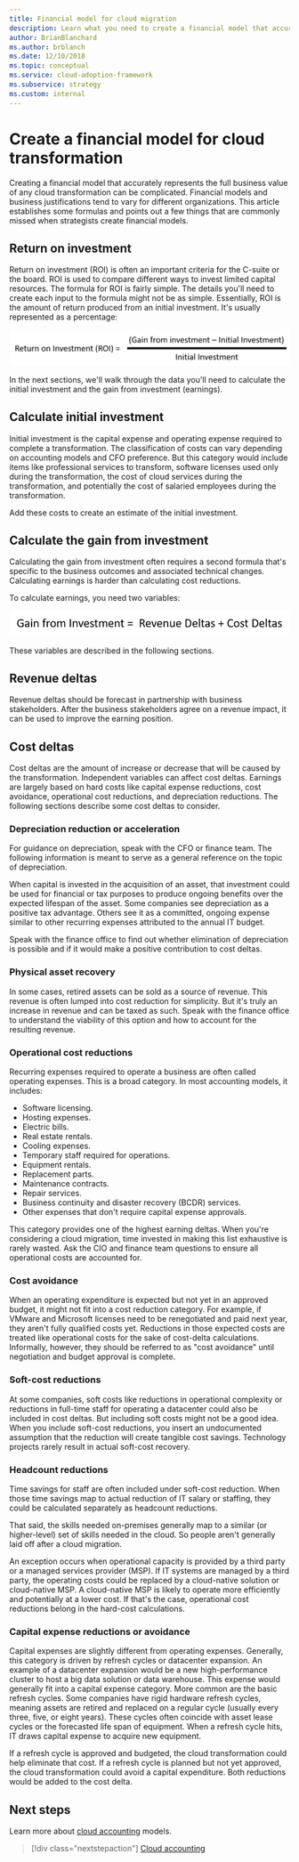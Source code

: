 ```yaml
---
title: Financial model for cloud migration
description: Learn what you need to create a financial model that accurately represents the full business value of a cloud transformation.
author: BrianBlanchard
ms.author: brblanch
ms.date: 12/10/2018
ms.topic: conceptual
ms.service: cloud-adoption-framework
ms.subservice: strategy
ms.custom: internal
---
```


# Create a financial model for cloud transformation

Creating a financial model that accurately represents the full business value of any cloud transformation can be complicated. Financial models and business justifications tend to vary for different organizations. This article establishes some formulas and points out a few things that are commonly missed when strategists create financial models.

## Return on investment

Return on investment (ROI) is often an important criteria for the C-suite or the board. ROI is used to compare different ways to invest limited capital resources. The formula for ROI is fairly simple. The details you'll need to create each input to the formula might not be as simple. Essentially, ROI is the amount of return produced from an initial investment. It's usually represented as a percentage:

![ROI equals (gain from investment minus cost of investment) divided by cost of investment](../_images/strategy/formula-roi.png)

In the next sections, we'll walk through the data you'll need to calculate the initial investment and the gain from investment (earnings).

## Calculate initial investment

Initial investment is the capital expense and operating expense required to complete a transformation. The classification of costs can vary depending on accounting models and CFO preference. But this category would include items like professional services to transform, software licenses used only during the transformation, the cost of cloud services during the transformation, and potentially the cost of salaried employees during the transformation.

Add these costs to create an estimate of the initial investment.

## Calculate the gain from investment

Calculating the gain from investment often requires a second formula that's specific to the business outcomes and associated technical changes. Calculating earnings is harder than calculating cost reductions.

To calculate earnings, you need two variables:

![Gain from investment equals revenue deltas plus cost deltas](../_images/strategy/formula-gain-from-investment.png)

These variables are described in the following sections.

## Revenue deltas

Revenue deltas should be forecast in partnership with business stakeholders. After the business stakeholders agree on a revenue impact, it can be used to improve the earning position.

## Cost deltas

Cost deltas are the amount of increase or decrease that will be caused by the transformation. Independent variables can affect cost deltas. Earnings are largely based on hard costs like capital expense reductions, cost avoidance, operational cost reductions, and depreciation reductions. The following sections describe some cost deltas to consider.

### Depreciation reduction or acceleration

For guidance on depreciation, speak with the CFO or finance team. The following information is meant to serve as a general reference on the topic of depreciation.

When capital is invested in the acquisition of an asset, that investment could be used for financial or tax purposes to produce ongoing benefits over the expected lifespan of the asset. Some companies see depreciation as a positive tax advantage. Others see it as a committed, ongoing expense similar to other recurring expenses attributed to the annual IT budget.

Speak with the finance office to find out whether elimination of depreciation is possible and if it would make a positive contribution to cost deltas.

### Physical asset recovery

In some cases, retired assets can be sold as a source of revenue. This revenue is often lumped into cost reduction for simplicity. But it's truly an increase in revenue and can be taxed as such. Speak with the finance office to understand the viability of this option and how to account for the resulting revenue.

### Operational cost reductions

Recurring expenses required to operate a business are often called operating expenses. This is a broad category. In most accounting models, it includes:

- Software licensing.
- Hosting expenses.
- Electric bills.
- Real estate rentals.
- Cooling expenses.
- Temporary staff required for operations.
- Equipment rentals.
- Replacement parts.
- Maintenance contracts.
- Repair services.
- Business continuity and disaster recovery (BCDR) services.
- Other expenses that don't require capital expense approvals.

This category provides one of the highest earning deltas. When you're considering a cloud migration, time invested in making this list exhaustive is rarely wasted. Ask the CIO and finance team questions to ensure all operational costs are accounted for.

### Cost avoidance

When an operating expenditure is expected but not yet in an approved budget, it might not fit into a cost reduction category. For example, if VMware and Microsoft licenses need to be renegotiated and paid next year, they aren't fully qualified costs yet. Reductions in those expected costs are treated like operational costs for the sake of cost-delta calculations. Informally, however, they should be referred to as "cost avoidance" until negotiation and budget approval is complete.

### Soft-cost reductions

At some companies, soft costs like reductions in operational complexity or reductions in full-time staff for operating a datacenter could also be included in cost deltas. But including soft costs might not be a good idea. When you include soft-cost reductions, you insert an undocumented assumption that the reduction will create tangible cost savings. Technology projects rarely result in actual soft-cost recovery.

### Headcount reductions

Time savings for staff are often included under soft-cost reduction. When those time savings map to actual reduction of IT salary or staffing, they could be calculated separately as headcount reductions.

That said, the skills needed on-premises generally map to a similar (or higher-level) set of skills needed in the cloud. So people aren't generally laid off after a cloud migration.

An exception occurs when operational capacity is provided by a third party or a managed services provider (MSP). If IT systems are managed by a third party, the operating costs could be replaced by a cloud-native solution or cloud-native MSP. A cloud-native MSP is likely to operate more efficiently and potentially at a lower cost. If that's the case, operational cost reductions belong in the hard-cost calculations.

### Capital expense reductions or avoidance

Capital expenses are slightly different from operating expenses. Generally, this category is driven by refresh cycles or datacenter expansion. An example of a datacenter expansion would be a new high-performance cluster to host a big data solution or data warehouse. This expense would generally fit into a capital expense category. More common are the basic refresh cycles. Some companies have rigid hardware refresh cycles, meaning assets are retired and replaced on a regular cycle (usually every three, five, or eight years). These cycles often coincide with asset lease cycles or the forecasted life span of equipment. When a refresh cycle hits, IT draws capital expense to acquire new equipment.

If a refresh cycle is approved and budgeted, the cloud transformation could help eliminate that cost. If a refresh cycle is planned but not yet approved, the cloud transformation could avoid a capital expenditure. Both reductions would be added to the cost delta.

## Next steps

Learn more about [cloud accounting](./cloud-accounting.md) models.

> [!div class="nextstepaction"]
> [Cloud accounting](./cloud-accounting.md)
